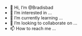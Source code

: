 - 👋 Hi, I’m @Bradisbad
- 👀 I’m interested in ...
- 🌱 I’m currently learning ...
- 💞️ I’m looking to collaborate on ...
- 📫 How to reach me ...

<!---
Bradisbad/Bradisbad is a ✨ special ✨ repository because its `README.md` (this file) appears on your GitHub profile.
You can click the Preview link to take a look at your changes.
--->
